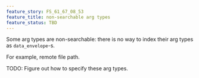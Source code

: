 ```yaml
---
feature_story: FS_61_67_08_53
feature_title: non-searchable arg types
feature_status: TBD
---
```


Some arg types are non-searchable: there is no way to index their arg types as `data_envelope`-s.

For example, remote file path.

TODO: Figure out how to specify these arg types.
